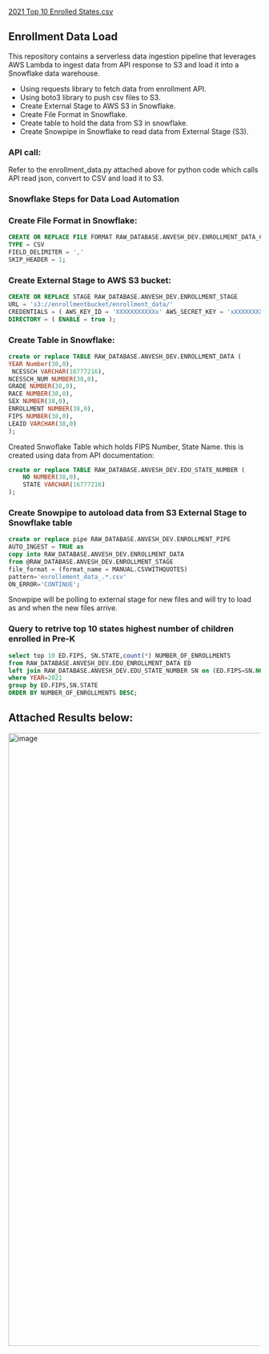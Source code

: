 [2021 Top 10 Enrolled States.csv](https://github.com/user-attachments/files/17008305/2021.Top.10.Enrolled.States.csv)
## Enrollment Data Load

This repository contains a serverless data ingestion pipeline that leverages AWS Lambda to ingest data from API response to S3 and load it into a Snowflake data warehouse.

- Using requests library to fetch data from enrollment API.
- Using boto3 library to push csv files to S3.
- Create External Stage to AWS S3 in Snowflake.
- Create File Format in Snowflake.
- Create table to hold the data from S3 in snowflake.
- Create Snowpipe in Snowflake to read data from External Stage (S3).

### API call: 
Refer to the enrollment_data.py attached above for python code which calls API read json, convert to CSV and load it to S3.

### Snowflake Steps for Data Load Automation


### Create File Format in Snowflake:
``` SQL
CREATE OR REPLACE FILE FORMAT RAW_DATABASE.ANVESH_DEV.ENROLLMENT_DATA_CSV_FORMAT
TYPE = CSV
FIELD_DELIMITER = ','
SKIP_HEADER = 1;
```

### Create External Stage to AWS S3 bucket:
``` SQL
CREATE OR REPLACE STAGE RAW_DATABASE.ANVESH_DEV.ENROLLMENT_STAGE
URL = 's3://enrollmentbucket/enrollment_data/'
CREDENTIALS = ( AWS_KEY_ID = 'XXXXXXXXXXXx' AWS_SECRET_KEY = 'xXXXXXXXXXX' )
DIRECTORY = ( ENABLE = true );
```
### Create Table in Snowflake:
``` SQL
create or replace TABLE RAW_DATABASE.ANVESH_DEV.ENROLLMENT_DATA (
YEAR Number(38,0),
 NCESSCH VARCHAR(16777216),
NCESSCH_NUM NUMBER(38,0),
GRADE NUMBER(38,0),
RACE NUMBER(38,0),
SEX NUMBER(38,0),
ENROLLMENT NUMBER(38,0),
FIPS NUMBER(38,0),
LEAID VARCHAR(38,0)
);
```
Created Snwoflake Table which holds FIPS Number, State Name. this is created using data from API documentation:
``` SQL
create or replace TABLE RAW_DATABASE.ANVESH_DEV.EDU_STATE_NUMBER (
	NO NUMBER(38,0),
	STATE VARCHAR(16777216)
);
```

### Create Snowpipe to autoload data from S3 External Stage to Snowflake table
``` SQL
create or replace pipe RAW_DATABASE.ANVESH_DEV.ENROLLMENT_PIPE
AUTO_INGEST = TRUE as
copy into RAW_DATABASE.ANVESH_DEV.ENROLLMENT_DATA
from @RAW_DATABASE.ANVESH_DEV.ENROLLMENT_STAGE
file_format = (format_name = MANUAL.CSVWITHQUOTES)
pattern='enrollement_data_.*.csv'
ON_ERROR='CONTINUE';
```
Snowpipe will be polling to external stage for new files and will try to load as and when the new files arrive.


### Query to retrive top 10 states highest number of children enrolled in Pre-K
``` SQL
select top 10 ED.FIPS, SN.STATE,count(*) NUMBER_OF_ENROLLMENTS
from RAW_DATABASE.ANVESH_DEV.EDU_ENROLLMENT_DATA ED
left join RAW_DATABASE.ANVESH_DEV.EDU_STATE_NUMBER SN on (ED.FIPS=SN.NO)
where YEAR=2021
group by ED.FIPS,SN.STATE
ORDER BY NUMBER_OF_ENROLLMENTS DESC;
```
## Attached Results below:
<img width="1221" alt="image" src="https://github.com/user-attachments/assets/6e1ff446-dc3c-4f2b-8c32-cb897599e378">





